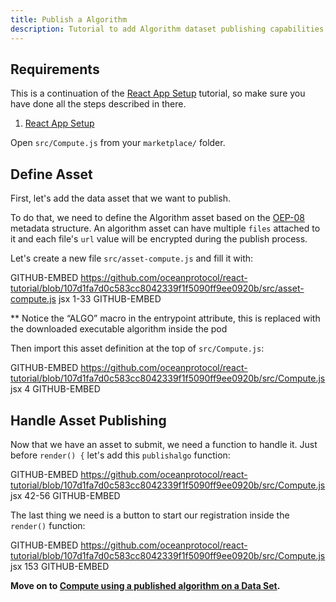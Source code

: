 ```yaml
---
title: Publish a Algorithm
description: Tutorial to add Algorithm dataset publishing capabilities to a basic React app.
---
```


## Requirements

This is a continuation of the [React App Setup](/tutorials/react-setup/) tutorial, so make sure you have done all the steps described in there.

1. [React App Setup](/tutorials/react-setup/)

Open `src/Compute.js` from your `marketplace/` folder.

## Define Asset

First, let's add the data asset that we want to publish.

To do that, we need to define the Algorithm asset based on the [OEP-08](https://github.com/oceanprotocol/OEPs/tree/master/8) metadata structure. An algorithm asset can have multiple `files` attached to it and each file's `url` value will be encrypted during the publish process.

Let's create a new file `src/asset-compute.js` and fill it with:

GITHUB-EMBED https://github.com/oceanprotocol/react-tutorial/blob/107d1fa7d0c583cc8042339f1f5090ff9ee0920b/src/asset-compute.js jsx 1-33 GITHUB-EMBED

\*\* Notice the “ALGO” macro in the entrypoint attribute, this is replaced with the downloaded executable algorithm inside the pod

Then import this asset definition at the top of `src/Compute.js`:

GITHUB-EMBED https://github.com/oceanprotocol/react-tutorial/blob/107d1fa7d0c583cc8042339f1f5090ff9ee0920b/src/Compute.js jsx 4 GITHUB-EMBED

## Handle Asset Publishing

Now that we have an asset to submit, we need a function to handle it. Just before `render() {` let's add this `publishalgo` function:

GITHUB-EMBED https://github.com/oceanprotocol/react-tutorial/blob/107d1fa7d0c583cc8042339f1f5090ff9ee0920b/src/Compute.js jsx 42-56 GITHUB-EMBED

The last thing we need is a button to start our registration inside the `render()` function:

GITHUB-EMBED https://github.com/oceanprotocol/react-tutorial/blob/107d1fa7d0c583cc8042339f1f5090ff9ee0920b/src/Compute.js jsx 153 GITHUB-EMBED

**Move on to [Compute using a published algorithm on a Data Set](/tutorials/react-compute-published-algorithm/).**
